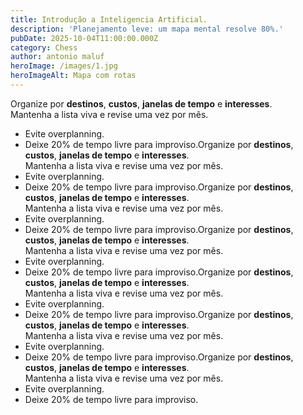 ```yaml
---
title: Introdução a Inteligencia Artificial.
description: 'Planejamento leve: um mapa mental resolve 80%.'
pubDate: 2025-10-04T11:00:00.000Z
category: Chess
author: antonio maluf
heroImage: /images/1.jpg
heroImageAlt: Mapa com rotas
---
```


Organize por **destinos**, **custos**, **janelas de tempo** e **interesses**.\
Mantenha a lista viva e revise uma vez por mês.

* Evite overplanning.
* Deixe 20% de tempo livre para improviso.Organize por **destinos**, **custos**, **janelas de tempo** e **interesses**.\
  Mantenha a lista viva e revise uma vez por mês.
* Evite overplanning.
* Deixe 20% de tempo livre para improviso.Organize por **destinos**, **custos**, **janelas de tempo** e **interesses**.\
  Mantenha a lista viva e revise uma vez por mês.
* Evite overplanning.
* Deixe 20% de tempo livre para improviso.Organize por **destinos**, **custos**, **janelas de tempo** e **interesses**.\
  Mantenha a lista viva e revise uma vez por mês.
* Evite overplanning.
* Deixe 20% de tempo livre para improviso.Organize por **destinos**, **custos**, **janelas de tempo** e **interesses**.\
  Mantenha a lista viva e revise uma vez por mês.
* Evite overplanning.
* Deixe 20% de tempo livre para improviso.Organize por **destinos**, **custos**, **janelas de tempo** e **interesses**.\
  Mantenha a lista viva e revise uma vez por mês.
* Evite overplanning.
* Deixe 20% de tempo livre para improviso.Organize por **destinos**, **custos**, **janelas de tempo** e **interesses**.\
  Mantenha a lista viva e revise uma vez por mês.
* Evite overplanning.
* Deixe 20% de tempo livre para improviso.
